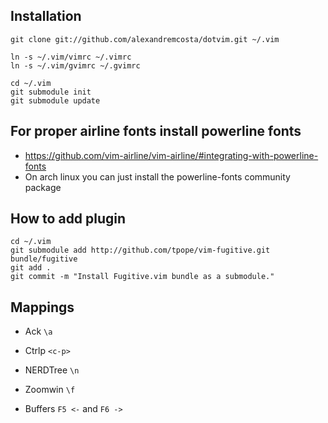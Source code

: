 ## Installation

	git clone git://github.com/alexandremcosta/dotvim.git ~/.vim
	
	ln -s ~/.vim/vimrc ~/.vimrc  
	ln -s ~/.vim/gvimrc ~/.gvimrc
	
	cd ~/.vim  
	git submodule init  
	git submodule update

## For proper airline fonts install powerline fonts

 - https://github.com/vim-airline/vim-airline/#integrating-with-powerline-fonts
 - On arch linux you can just install the powerline-fonts community package
	

## How to add plugin

	cd ~/.vim
	git submodule add http://github.com/tpope/vim-fugitive.git bundle/fugitive
	git add .
	git commit -m "Install Fugitive.vim bundle as a submodule."

## Mappings

- Ack  `\a`

- Ctrlp `<c-p>`

- NERDTree `\n`

- Zoomwin `\f`

- Buffers `F5 <-` and `F6 ->`
